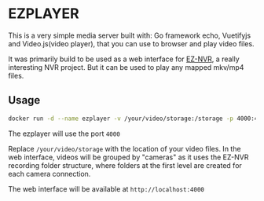 # EZPLAYER

This is a very simple media server built with: Go framework echo, Vuetifyjs and Video.js(video player), that you can use to browser and play video files. 

It was primarily build to be used as a web interface for [EZ-NVR](https://github.com/cyb3rdoc/ez-nvr), a really interesting NVR project. But it can be used to play any mapped mkv/mp4 files.


## Usage

```bash
docker run -d --name ezplayer -v /your/video/storage:/storage -p 4000:4000 efsfilho/ezplayer:latest
```
The ezplayer will use the port ```4000```

Replace ```/your/video/storage``` with the location of your video files. In the web interface, videos will be grouped by "cameras" as it uses the EZ-NVR recording folder structure, where folders at the first level are created for each camera connection.


The web interface will be available at ```http://localhost:4000```
